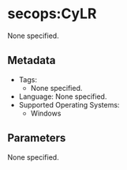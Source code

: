 <!-- region Generated -->
# secops:CyLR

None specified.

## Metadata

- Tags:
  - None specified.
- Language: None specified.
- Supported Operating Systems:
  - Windows

## Parameters

None specified.
<!-- endregion -->
